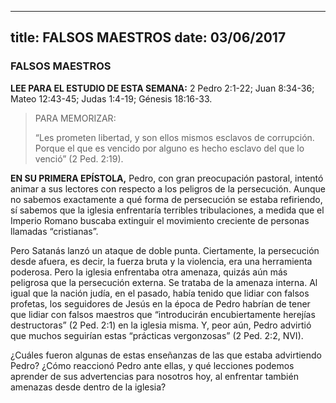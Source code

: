 
---
title:  FALSOS MAESTROS
date:   03/06/2017
---

### FALSOS MAESTROS

**LEE PARA EL ESTUDIO DE ESTA SEMANA:** 2 Pedro 2:1-22; Juan 8:34-36; Mateo 12:43-45; Judas 1:4-19;  Génesis 18:16-33. 

><p>PARA MEMORIZAR:</p>
>“Les prometen libertad, y son ellos mismos esclavos de corrupción. Porque el que es vencido por alguno es  hecho esclavo del que lo venció” (2 Ped. 2:19). 

**EN SU PRIMERA EPÍSTOLA,** Pedro, con gran preocupación pastoral, intentó animar a sus lectores con  respecto a los peligros de la persecución. Aunque no sabemos exactamente a qué forma de persecución se  estaba refiriendo, sí sabemos que la iglesia enfrentaría terribles tribulaciones, a medida que el Imperio Romano  buscaba extinguir el movimiento creciente de personas llamadas “cristianas”. 

Pero Satanás lanzó un ataque de doble punta. Ciertamente, la persecución desde afuera, es decir, la fuerza  bruta y la violencia, era una herramienta poderosa. Pero la iglesia enfrentaba otra amenaza, quizás aún más  peligrosa que la persecución externa. Se trataba de la amenaza interna. Al igual que la nación judía, en el pasado, había tenido que lidiar con falsos profetas, los seguidores de Jesús en la época de Pedro habrían de  tener que lidiar con falsos maestros que “introducirán encubiertamente herejías destructoras” (2 Ped. 2:1) en la  iglesia misma. Y, peor aún, Pedro advirtió que muchos seguirían estas “prácticas vergonzosas” (2 Ped. 2:2, NVI).

¿Cuáles fueron algunas de estas enseñanzas de las que estaba advirtiendo Pedro? ¿Cómo reaccionó Pedro ante  ellas, y qué lecciones podemos aprender de sus advertencias para nosotros hoy, al enfrentar también amenazas  desde dentro de la iglesia? 